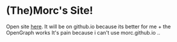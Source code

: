 # (The)Morc's Site!
Open site [here](https://themorc.github.io).
It will be on github.io because its better for me + the OpenGraph works
It's pain because i can't use morc.github.io ..
